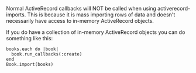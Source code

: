 Normal ActiveRecord callbacks will NOT be called when using activerecord-imports. This is because it is mass importing rows of data and doesn't necessarily have access to in-memory ActiveRecord objects. 

If you do have a collection of in-memory ActiveRecord objects you can do something like this:

```
books.each do |book|
  book.run_callbacks(:create)
end
Book.import(books)
```